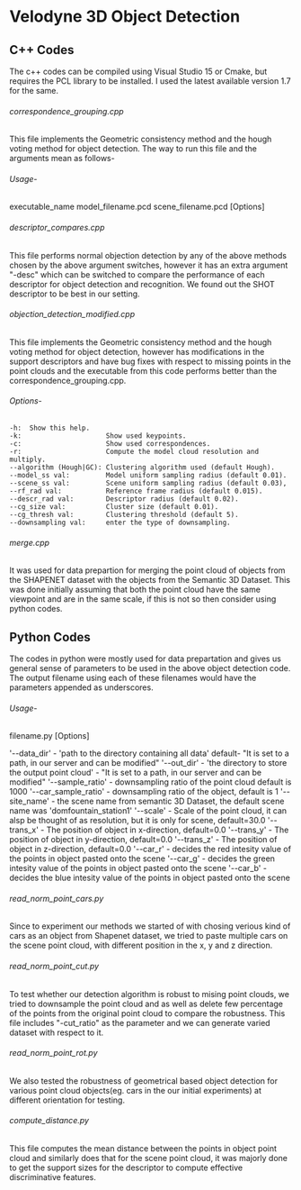 # Velodyne 3D Object Detection

## C++ Codes

The c++ codes can be compiled using Visual Studio 15 or Cmake, but requires the PCL library to be installed. I used the latest available version 1.7 for the same.

###### correspondence_grouping.cpp

This file implements the Geometric consistency method and the hough voting method for object detection.
The way to run this file and the arguments mean as follows-

###### Usage- 

executable_name model_filename.pcd scene_filename.pcd [Options]
 
###### descriptor_compares.cpp

This file performs normal objection detection by any of the above methods chosen by the above argument switches, however it has an extra argument "-desc" which can be switched to compare the performance of each descriptor for object detection and recognition. We found out the SHOT descriptor to be best in our setting.

###### objection_detection_modified.cpp

This file implements the Geometric consistency method and the hough voting method for object detection, however has modifications in the support descriptors and have bug fixes with respect to missing points in the point clouds and the executable from this code performs better than the correspondence_grouping.cpp.

###### Options-
	-h:  Show this help.
	-k:                     Show used keypoints.
	-c:                     Show used correspondences.
	-r:                     Compute the model cloud resolution and multiply.
	--algorithm (Hough|GC): Clustering algorithm used (default Hough).
	--model_ss val:         Model uniform sampling radius (default 0.01). 
	--scene_ss val:         Scene uniform sampling radius (default 0.03),
	--rf_rad val:           Reference frame radius (default 0.015). 
	--descr_rad val:        Descriptor radius (default 0.02). 
	--cg_size val:          Cluster size (default 0.01).
	--cg_thresh val:        Clustering threshold (default 5).
	--downsampling val:     enter the type of downsampling.

###### merge.cpp 

It was used for data prepartion for merging the point cloud of objects from the SHAPENET dataset with the objects from the Semantic 3D Dataset. This was done initially assuming that both the point cloud have the same viewpoint and are in the same scale, if this is not so then consider using python codes.

## Python Codes

The codes in python were mostly used for data prepartation and gives us general sense of parameters to be used in the above object detection code. The output filename using each of these filenames would have the parameters appended as underscores. 


###### Usage-

filename.py [Options]

'--data_dir' - 'path to the directory containing all data' default- "It is set to a path, in our server and can be modified"
'--out_dir' - 'the directory to store the output point cloud' - "It is set to a path, in our server and can be modified"
'--sample_ratio' - downsampling ratio of the point cloud default is 1000
'--car_sample_ratio' - downsampling ratio of the object, default is 1
'--site_name' - the scene name from semantic 3D Dataset, the default scene name was 'domfountain_station1'
'--scale' - Scale of the point cloud, it can alsp be thought of as resolution, but it is only for scene, default=30.0 
'--trans_x' - The position of object in x-direction, default=0.0
'--trans_y' - The position of object in y-direction, default=0.0
'--trans_z' - The position of object in z-direction, default=0.0
'--car_r' - decides the red intesity value of the points in object pasted onto the scene
'--car_g' - decides the green intesity value of the points in object pasted onto the scene
'--car_b' - decides the blue intesity value of the points in object pasted onto the scene

###### read_norm_point_cars.py

Since to experiment our methods we started of with chosing verious kind of cars as an object from Shapenet dataset, we tried to paste multiple cars on the scene point cloud, with different position in the x, y and z direction.

###### read_norm_point_cut.py

To test whether our detection algorithm is robust to mising point clouds, we tried to downsample the point cloud and as well as delete few percentage of the points from the original point cloud to compare the robustness. This file includes "-cut_ratio" as the parameter and we can generate varied dataset with respect to it.

###### read_norm_point_rot.py

We also tested the robustness of geometrical based object detection for various point cloud objects(eg. cars in the our initial experiments) at different orientation for testing.

###### compute_distance.py

This file computes the mean distance between the points in object point cloud and similarly does that for the scene point cloud, it was majorly done to get the support sizes for the descriptor to compute effective discriminative features.
 
